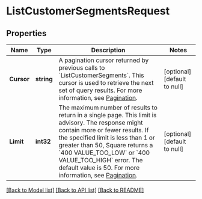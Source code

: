 # ListCustomerSegmentsRequest

## Properties

 Name       | Type       | Description                                                                                                                                                                                                                                                                                                                                                                                                                              | Notes                        
------------|------------|------------------------------------------------------------------------------------------------------------------------------------------------------------------------------------------------------------------------------------------------------------------------------------------------------------------------------------------------------------------------------------------------------------------------------------------|------------------------------
 **Cursor** | **string** | A pagination cursor returned by previous calls to &#x60;ListCustomerSegments&#x60;. This cursor is used to retrieve the next set of query results.  For more information, see [Pagination](https://developer.squareup.com/docs/build-basics/common-api-patterns/pagination).                                                                                                                                                             | [optional] [default to null] 
 **Limit**  | **int32**  | The maximum number of results to return in a single page. This limit is advisory. The response might contain more or fewer results. If the specified limit is less than 1 or greater than 50, Square returns a &#x60;400 VALUE_TOO_LOW&#x60; or &#x60;400 VALUE_TOO_HIGH&#x60; error. The default value is 50.  For more information, see [Pagination](https://developer.squareup.com/docs/build-basics/common-api-patterns/pagination). | [optional] [default to null] 

[[Back to Model list]](../README.md#documentation-for-models) [[Back to API list]](../README.md#documentation-for-api-endpoints) [[Back to README]](../README.md)

